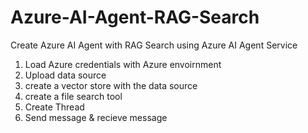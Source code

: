 # Azure-AI-Agent-RAG-Search
Create Azure AI Agent with RAG Search using Azure AI Agent Service

1. Load Azure credentials with Azure envoirnment
2. Upload data source
3. create a vector store with the data source
4. create a file search tool
5. Create Thread
6. Send message & recieve message